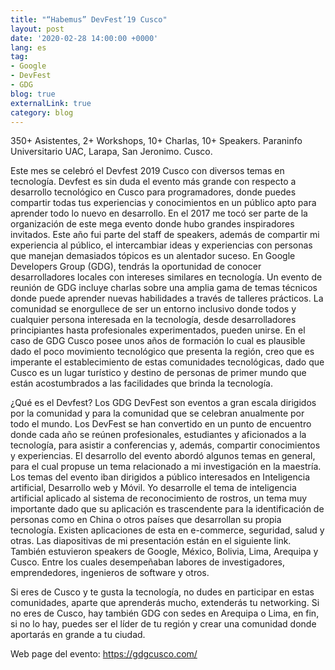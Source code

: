 ```yaml
---
title: "“Habemus” DevFest’19 Cusco"
layout: post
date: '2020-02-28 14:00:00 +0000'
lang: es
tag:
- Google
- DevFest
- GDG
blog: true
externalLink: true
category: blog
---
```


350+ Asistentes, 2+ Workshops, 10+ Charlas, 10+ Speakers.
Paraninfo Universitario UAC, Larapa, San Jeronimo. Cusco.

		
Este mes se celebró el Devfest 2019 Cusco con diversos temas en tecnología. Devfest es sin duda el evento más grande con respecto a desarrollo tecnológico en Cusco para programadores, donde puedes compartir todas tus experiencias y conocimientos en un público apto para aprender todo lo nuevo en desarrollo. En el 2017 me tocó ser parte de la organización de este mega evento donde hubo grandes inspiradores invitados. Este año fui parte del staff de speakers, además de compartir mi experiencia al público, el intercambiar ideas y experiencias con personas que manejan demasiados tópicos es un alentador suceso.
En Google Developers Group (GDG), tendrás la oportunidad de conocer desarrolladores locales con intereses similares en tecnología. Un evento de reunión de GDG incluye charlas sobre una amplia gama de temas técnicos donde puede aprender nuevas habilidades a través de talleres prácticos. La comunidad se enorgullece de ser un entorno inclusivo donde todos y cualquier persona interesada en la tecnología, desde desarrolladores principiantes hasta profesionales experimentados, pueden unirse. En el caso de GDG Cusco posee unos años de formación lo cual es plausible dado el poco movimiento tecnológico que presenta la región, creo que es imperante el establecimiento de estas comunidades tecnológicas, dado que Cusco es un lugar turístico y destino de personas de primer mundo que están acostumbrados a las facilidades que brinda la tecnología.

¿Qué es el Devfest?
Los GDG DevFest son eventos a gran escala dirigidos por la comunidad y para la comunidad que se celebran anualmente por todo el mundo. Los DevFest se han convertido en un punto de encuentro donde cada año se reúnen profesionales, estudiantes y aficionados a la tecnología, para asistir a conferencias y, además, compartir conocimientos y experiencias.
El desarrollo del evento abordó algunos temas en general, para el cual propuse un tema relacionado a mi investigación en la maestría. Los temas del evento iban dirigidos a público interesados en Inteligencia artificial, Desarrollo web y Móvil. Yo desarrolle el tema de inteligencia artificial aplicado al sistema de reconocimiento de rostros, un tema muy importante dado que su aplicación es trascendente para la identificación de personas como en China o otros países que desarrollan su propia tecnología. Existen aplicaciones de esta en e-commerce, seguridad, salud y otras. Las diapositivas de mi presentación están en el siguiente link. También estuvieron speakers de Google, México, Bolivia, Lima, Arequipa y Cusco. Entre los cuales desempeñaban labores de investigadores, emprendedores, ingenieros de software y otros.

Si eres de Cusco y te gusta la tecnología, no dudes en participar en estas comunidades, aparte que aprenderás mucho, extenderás tu networking. Si no eres de Cusco, hay también GDG con sedes en Arequipa o Lima, en fin, si no lo hay, puedes ser el líder de tu región y crear una comunidad donde aportarás en grande a tu ciudad.

Web page del evento: https://gdgcusco.com/